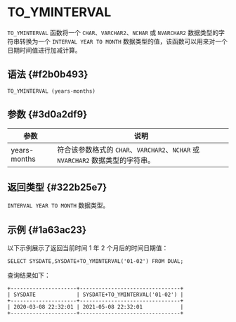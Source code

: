 TO_YMINTERVAL 
==================================



`TO_YMINTERVAL` 函数将一个 `CHAR`、`VARCHAR2`、`NCHAR` 或 `NVARCHAR2` 数据类型的字符串转换为一个 `INTERVAL YEAR TO MONTH` 数据类型的值，该函数可以用来对一个日期时间值进行加减计算。

语法 {#f2b0b493}
--------------

    TO_YMINTERVAL (years-months)



参数 {#3d0a2df9}
--------------



|      参数      |                             说明                             |
|--------------|------------------------------------------------------------|
| years-months | 符合该参数格式的 `CHAR`、`VARCHAR2`、`NCHAR` 或 `NVARCHAR2` 数据类型的字符串。 |





返回类型 {#322b25e7}
----------------



`INTERVAL YEAR TO MONTH` 数据类型。



示例 {#1a63ac23}
--------------



以下示例展示了返回当前时间 1 年 2 个月后的时间日期值：



    SELECT SYSDATE,SYSDATE+TO_YMINTERVAL('01-02') FROM DUAL;





查询结果如下：



    +---------------------+--------------------------------+
    | SYSDATE             | SYSDATE+TO_YMINTERVAL('01-02') |
    +---------------------+--------------------------------+
    | 2020-03-08 22:32:01 | 2021-05-08 22:32:01            |
    +---------------------+--------------------------------+


